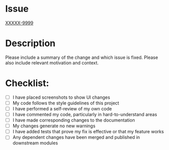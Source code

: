 # Issue
[XXXXX-9999](link)

# Description

Please include a summary of the change and which issue is fixed. Please also include relevant motivation and context.


# Checklist:

- [ ] I have placed screenshots to show UI changes
- [ ] My code follows the style guidelines of this project
- [ ] I have performed a self-review of my own code
- [ ] I have commented my code, particularly in hard-to-understand areas
- [ ] I have made corresponding changes to the documentation
- [ ] My changes generate no new warnings
- [ ] I have added tests that prove my fix is effective or that my feature works
- [ ] Any dependent changes have been merged and published in downstream modules
